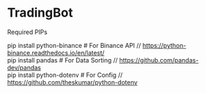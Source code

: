 # TradingBot


Required PIPs  


pip install python-binance # For Binance API   // https://python-binance.readthedocs.io/en/latest/  
pip install pandas # For Data Sorting  // https://github.com/pandas-dev/pandas  
pip install python-dotenv # For Config // https://github.com/theskumar/python-dotenv   
